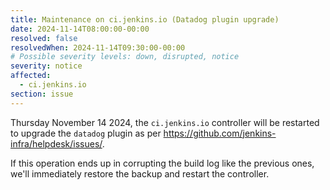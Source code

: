 ```yaml
---
title: Maintenance on ci.jenkins.io (Datadog plugin upgrade)
date: 2024-11-14T08:00:00-00:00
resolved: false
resolvedWhen: 2024-11-14T09:30:00-00:00
# Possible severity levels: down, disrupted, notice
severity: notice
affected:
  - ci.jenkins.io
section: issue
---
```


Thursday November 14 2024, the `ci.jenkins.io` controller will be restarted to upgrade the `datadog` plugin as per <https://github.com/jenkins-infra/helpdesk/issues/>.

If this operation ends up in corrupting the build log like the previous ones, we'll immediately restore the backup and restart the controller.
